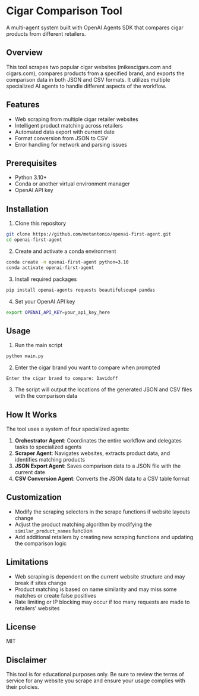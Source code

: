 # Cigar Comparison Tool

A multi-agent system built with OpenAI Agents SDK that compares cigar products from different retailers.

## Overview

This tool scrapes two popular cigar websites (mikescigars.com and cigars.com), compares products from a specified brand, and exports the comparison data in both JSON and CSV formats. It utilizes multiple specialized AI agents to handle different aspects of the workflow.

## Features

- Web scraping from multiple cigar retailer websites
- Intelligent product matching across retailers
- Automated data export with current date
- Format conversion from JSON to CSV
- Error handling for network and parsing issues

## Prerequisites

- Python 3.10+
- Conda or another virtual environment manager
- OpenAI API key

## Installation

1. Clone this repository
```bash
git clone https://github.com/metantonio/openai-first-agent.git
cd openai-first-agent
```

2. Create and activate a conda environment
```bash
conda create -n openai-first-agent python=3.10
conda activate openai-first-agent
```

3. Install required packages
```bash
pip install openai-agents requests beautifulsoup4 pandas
```

4. Set your OpenAI API key
```bash
export OPENAI_API_KEY=your_api_key_here
```

## Usage

1. Run the main script
```bash
python main.py
```

2. Enter the cigar brand you want to compare when prompted
```
Enter the cigar brand to compare: Davidoff
```

3. The script will output the locations of the generated JSON and CSV files with the comparison data

## How It Works

The tool uses a system of four specialized agents:

1. **Orchestrator Agent**: Coordinates the entire workflow and delegates tasks to specialized agents
2. **Scraper Agent**: Navigates websites, extracts product data, and identifies matching products
3. **JSON Export Agent**: Saves comparison data to a JSON file with the current date
4. **CSV Conversion Agent**: Converts the JSON data to a CSV table format

## Customization

- Modify the scraping selectors in the scrape functions if website layouts change
- Adjust the product matching algorithm by modifying the `similar_product_names` function
- Add additional retailers by creating new scraping functions and updating the comparison logic

## Limitations

- Web scraping is dependent on the current website structure and may break if sites change
- Product matching is based on name similarity and may miss some matches or create false positives
- Rate limiting or IP blocking may occur if too many requests are made to retailers' websites

## License

MIT

## Disclaimer

This tool is for educational purposes only. Be sure to review the terms of service for any website you scrape and ensure your usage complies with their policies.